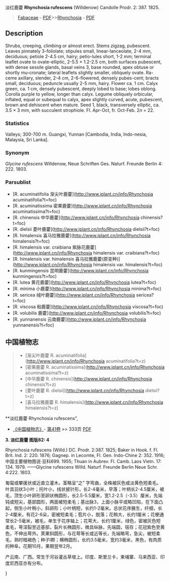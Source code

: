 淡红鹿藿 **Rhynchosia rufescens** (Willdenow) Candolle Prodr. 2: 387. 1825.

> [Fabaceae](http://www.iplant.cn/info/Fabaceae?t=foc) - [PDF](http://www.iplant.cn/foc/pdf/Fabaceae.pdf)>>[Rhynchosia](http://www.iplant.cn/info/Rhynchosia?t=foc) - [PDF](http://www.iplant.cn/foc/pdf/Rhynchosia.pdf)

## Description

Shrubs, creeping, climbing or almost erect. Stems zigzag, pubescent. Leaves pinnately 3-foliolate; stipules small, linear-lanceolate, 2-4 mm, deciduous; petiole 2-4.5 cm, hairy; petio-lules short, 1-2 mm; terminal leaflet ovate to ovate-elliptic, 2-5.5 × 1.2-2.5 cm, both surfaces pubescent, with dense sessile glands, basal veins 3, base rounded, apex obtuse or shortly mu-cronate; lateral leaflets slightly smaller, obliquely ovate. Ra-ceme axillary, slender, 2-4 cm, 2-6-flowered, densely pubes-cent; bracts small, deciduous; peduncle usually 2-5 mm, hairy. Flower ca. 1 cm. Calyx green, ca. 1 cm, densely pubescent, deeply lobed to base; lobes oblong. Corolla purple to yellow, longer than calyx. Legume obliquely orbicular, inflated, equal or subequal to calyx, apex slightly curved, acute, pubescent, brown and dehiscent when mature. Seed 1, black, transversely elliptic, ca. 3.5 × 3 mm, with succulent strophiole. Fl. Apr-Oct, fr. Oct-Feb. 2*n* = 22.

### Statistics
Valleys; 300-700 m. Guangxi, Yunnan [Cambodia, India, Indo-nesia, Malaysia, Sri Lanka].

### Synonym
*Glycine rufescens* Willdenow, Neue Schriften Ges. Naturf. Freunde Berlin 4: 222. 1803.

### Parsublist

* [R.  acuminatifolia  渐尖叶鹿藿](http://www.iplant.cn/info/Rhynchosia acuminatifolia?t=foc)
* [R.  acuminatissima  密果鹿藿](http://www.iplant.cn/info/Rhynchosia acuminatissima?t=foc)
* [R.  chinensis  中华鹿藿](http://www.iplant.cn/info/Rhynchosia chinensis?t=foc)
* [R.  dielsii  菱叶鹿藿](http://www.iplant.cn/info/Rhynchosia dielsii?t=foc)
* [R.  himalensis  喜马拉雅鹿藿](http://www.iplant.cn/info/Rhynchosia himalensis?t=foc)
* [R.  himalensis var. craibiana  紫脉花鹿藿](http://www.iplant.cn/info/Rhynchosia himalensis var. craibiana?t=foc)
* [R.  himalensis var. himalensis  喜马拉雅鹿藿(原变种)](http://www.iplant.cn/info/Rhynchosia himalensis var. himalensis?t=foc)
* [R.  kunmingensis  昆明鹿藿](http://www.iplant.cn/info/Rhynchosia kunmingensis?t=foc)
* [R.  lutea  黄花鹿藿](http://www.iplant.cn/info/Rhynchosia lutea?t=foc)
* [R.  minima  小鹿藿](http://www.iplant.cn/info/Rhynchosia minima?t=foc)
* [R.  sericea  绒叶鹿藿](http://www.iplant.cn/info/Rhynchosia sericea?t=foc)
* [R.  viscosa  粘鹿藿](http://www.iplant.cn/info/Rhynchosia viscosa?t=foc)
* [R.  volubilis  鹿藿](http://www.iplant.cn/info/Rhynchosia volubilis?t=foc)
* [R.  yunnanensis  云南鹿藿](http://www.iplant.cn/info/Rhynchosia yunnanensis?t=foc)


## 中国植物志

> * [渐尖叶鹿藿  R.  acuminatifolia](http://www.iplant.cn/info/Rhynchosia acuminatifolia?t=z)
> * [密果鹿藿  R.  acuminatissima](http://www.iplant.cn/info/Rhynchosia acuminatissima?t=z)
> * [中华鹿藿  R.  chinensis](http://www.iplant.cn/info/Rhynchosia chinensis?t=z)
> * [菱叶鹿藿  R.  dielsii](http://www.iplant.cn/info/Rhynchosia dielsii?t=z)
> * [喜马拉雅鹿藿  R.  himalensis](http://www.iplant.cn/info/Rhynchosia himalensis?t=z)


**淡红鹿藿 Rhynchosia rufescens",

* [《中国植物志》](http://www.iplant.cn/frps)- [第41卷](http://www.iplant.cn/frps/vol/41) >> 333页 [PDF](http://www.iplant.cn/frps/pdf/41/333a)


**3. 淡红鹿藿 图版82: 4**

Rhynchosia rufescens (Willd.) DC. Prodr. 2:387. 1825; Baker in Hook. f. Fl. Brit. Ind. 2: 220. 1876; Gagnep. in Lecomte, Fl. Gen. Indo-Chine 2: 352. 1916; 中国主要植物图说·豆科699. 1955; Thuan in Aubrev. Fl. Camb. Laos Vietn. 17: 134. 1979. ——Glycine rufescens Willd. Naturf. Freunde Berlin Neue Schr. 4:222. 1803.

匍匐或攀援状或近直立灌木。茎略呈“之” 字弯曲，全株被灰色或淡黄色短柔毛。叶具羽状3小叶；托叶小，线状披针形，长2-4毫米，早落；叶柄长2-4.5厘米，被毛，顶生小叶卵形至卵状椭圆形，长2.5-5.5厘米，宽1.2-2.5（-3.5）厘米，先端钝或短尖，基部圆形，两面被短柔毛；基出脉3，上面小脉平或略凹陷，在下面凸起，侧生小叶稍小，斜卵形；小叶柄短，长约1-2毫米。总状花序腋生，纤细，长2-4厘米，有花2-6朵，密被短柔毛；苞片小，脱落；花稍大，长约1厘米；花梗通常长2-5毫米，被毛，单生于花序轴上；花萼大，长约1厘米，绿色，密被灰色短柔毛，萼深裂至近基部，裂片长椭圆形，微具纵脉，先端圆，宿存；花冠紫色至黄色，不伸出萼外。荚果斜圆形，与花萼等长或近等长，先端略弯，急尖，被短柔毛，熟时暗褐色；种子l颗；横椭圆形，长约3.5毫米，宽约3毫米，黑色，有肉质的种阜。花期10月，果期翌年2月。

产云南、广西。常生于河谷灌丛草坡上。印度、斯里兰卡，柬埔寨、马来西亚、印度尼西亚亦有分布。

}